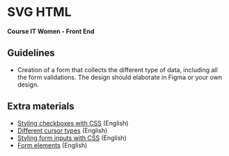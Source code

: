 # SVG HTML
<b> Course IT Women - Front End </b> 

## Guidelines
- Creation of a form that collects the different type of data, including all the form validations. The design should elaborate in Figma or your own design.  

## Extra materials 

- [Styling checkboxes with CSS](https://appitventures.com/blog/styling-checkbox-css-tips/) (English)
- [Different cursor types](https://css-tricks.com/almanac/properties/c/cursor/) (English)
- [Styling form inputs with CSS](https://css-tricks.com/custom-styling-form-inputs-with-modern-css-features/) (English)
- [Form elements](https://www.w3schools.com/tags/tag_form.asp) (English)
